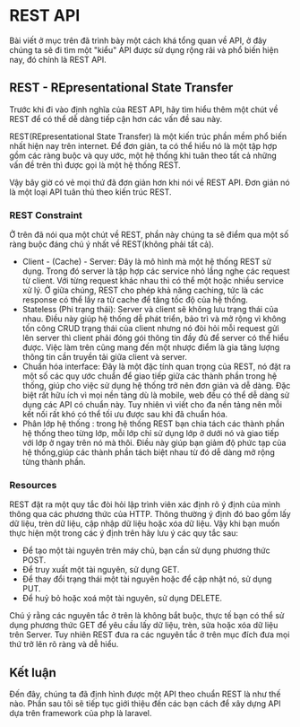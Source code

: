 # REST API

Bài viết ở mục trên đã trình bày một cách khá tổng quan về API, ở đây chúng ta sẽ đi tìm một "kiểu" API được sử dụng rộng rãi và phổ biến hiện nay, đó chính là REST API.

## REST - REpresentational State Transfer

Trước khi đi vào định nghĩa của REST API, hãy tìm hiểu thêm một chút về REST để có thể dễ dàng tiếp cận hơn các vấn đề sau này.

REST(REpresentational State Transfer) là một kiến trúc phần mềm phổ biến nhất hiện nay trên internet. Để đơn giản, ta có thể hiểu nó là một tập hợp gồm các ràng buộc và quy ước, một hệ thống khi tuân theo tất cả những vấn đề trên thì được gọi là một hệ thống REST.

Vậy bây giờ có vẻ mọi thứ đã đơn giản hơn khi nói về REST API. Đơn giản nó là một loại API tuân thủ theo kiến trúc REST.

### REST Constraint

Ở trên đã nói qua một chút về REST, phần này chúng ta sẽ điểm qua một số ràng buộc đáng chú ý nhất về REST(không phải tất cả).

* Client - (Cache) - Server: Đây là mô hình mà một hệ thống REST sử dụng.
Trong đó server là tập hợp các service nhỏ lắng nghe các request từ client. Với từng request khác nhau thì có thể một hoặc nhiều service xử lý. Ở giữa chúng, REST cho phép khả năng caching, tức là các response có thể lấy ra từ cache để tăng tốc độ của hệ thống.
* Stateless (Phi trạng thái): Server và client sẽ không lưu trạng thái của nhau.
Điều này giúp hệ thống dễ phát triển, bảo trì và mở rộng vì không tốn công CRUD trạng thái của client nhưng nó đòi hỏi mỗi request gửi lên server thì client phải đóng gói thông tin đầy đủ để server có thể hiểu được. Việc làm trên cũng mang đến một nhược điểm là gia tăng lượng thông tin cần truyền tải giữa client và server.
* Chuẩn hóa interface: Đây là một đặc tính quan trọng của REST, nó đặt ra một số các quy ước chuẩn để giao tiếp giữa các thành phần trong hệ thống, giúp cho việc sử dụng hệ thống trở nên đơn giản và dễ dàng. Đặc biệt rất hữu ích vì mọi nền tảng dù là mobile, web đều có thể dễ dàng sử dụng các API có chuẩn này. Tuy nhiên vì viết cho đa nền tảng nên mỗi kết nối rất khó có thể tối ưu được sau khi đã chuẩn hóa.
* Phân lớp hệ thống : trong hệ thống REST bạn chia tách các thành phần hệ thống theo từng lớp, mỗi lớp chỉ sử dụng lớp ở dưới nó và giao tiếp với lớp ở ngay trên nó mà thôi. Điều này giúp bạn giảm độ phức tạp của hệ thống,giúp các thành phần tách biệt nhau từ đó dễ dàng mở rộng từng thành phần.

### Resources

REST đặt ra một quy tắc đòi hỏi lập trình viên xác định rõ ý định của mình thông qua các phương thức của HTTP. Thông thường ý định đó bao gồm lấy dữ liệu, trèn dữ liệu, cập nhập dữ liệu hoặc xóa dữ liệu. Vậy khi bạn muốn thực hiện một trong các ý định trên hãy lưu ý các quy tắc sau:

* Để tạo một tài nguyên trên máy chủ, bạn cần sử dụng phương thức POST.
* Để truy xuất một tài nguyên, sử dụng GET.
* Để thay đổi trạng thái một tài nguyên hoặc để cập nhật nó, sử dụng PUT.
* Để huỷ bỏ hoặc xoá một tài nguyên, sử dụng DELETE.

Chú ý rằng các nguyên tắc ở trên là không bắt buộc, thực tế bạn có thể sử dụng phương thức GET để yêu cầu lấy dữ liệu, trèn, sửa hoặc xóa dữ liệu trên Server. Tuy nhiên REST đưa ra các nguyên tắc ở trên mục đích đưa mọi thứ trở lên rõ ràng và dễ hiểu.

## Kết luận

Đến đây, chúng ta đã định hình được một API theo chuẩn REST là như thế nào. Phần sau tôi sẽ tiếp tục giới thiệu đến các bạn cách để xây dựng API dựa trên framework của php là laravel.

